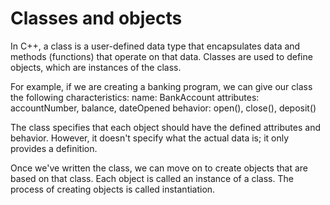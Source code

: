 # Classes and objects

In C++, a class is a user-defined data type that encapsulates data and methods (functions) that operate on that data. Classes are used to define objects, which are instances of the class.

For example, if we are creating a banking program, we can give our class the following characteristics:
name: BankAccount
attributes: accountNumber, balance, dateOpened
behavior: open(), close(), deposit()

The class specifies that each object should have the defined attributes and behavior. However, it doesn't specify what the actual data is; it only provides a definition.

Once we've written the class, we can move on to create objects that are based on that class.
Each object is called an instance of a class. The process of creating objects is called instantiation.
